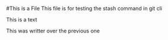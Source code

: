 #This is a File 
This file is for testing the stash command in git cli

This is a text

This was writter over the previous one
